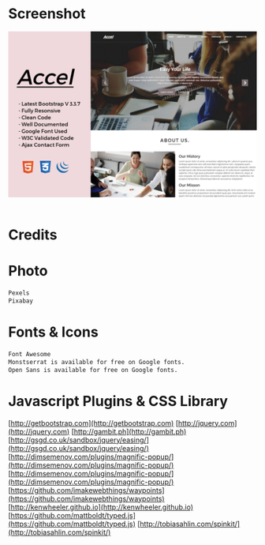 # Screenshot

<img src="https://github.com/mahmudinm/template-bootstrap-company-accel/blob/master/SCREENSHOT/previewAccel.png" width=600/>&nbsp;

# Credits

# Photo
	Pexels
	Pixabay

# Fonts & Icons

	Font Awesome
	Monstserrat is available for free on Google fonts.
	Open Sans is available for free on Google fonts.

# Javascript Plugins & CSS Library

[http://getbootstrap.com](http://getbootstrap.com)
[http://jquery.com](http://jquery.com)
[http://gambit.ph](http://gambit.ph)
[http://gsgd.co.uk/sandbox/jquery/easing/](http://gsgd.co.uk/sandbox/jquery/easing/)
[http://dimsemenov.com/plugins/magnific-popup/](http://dimsemenov.com/plugins/magnific-popup/)
[http://dimsemenov.com/plugins/magnific-popup/](http://dimsemenov.com/plugins/magnific-popup/)
[https://github.com/imakewebthings/waypoints](https://github.com/imakewebthings/waypoints)
[http://kenwheeler.github.io](http://kenwheeler.github.io)
[https://github.com/mattboldt/typed.js](https://github.com/mattboldt/typed.js)
[http://tobiasahlin.com/spinkit/](http://tobiasahlin.com/spinkit/)
